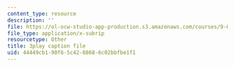 ```yaml
---
content_type: resource
description: ''
file: https://ol-ocw-studio-app-production.s3.amazonaws.com/courses/9-00sc-introduction-to-psychology-fall-2011/44449cb190f65c4288686c02bbfbe1f1_SXzdOK_J-xE.vtt
file_type: application/x-subrip
resourcetype: Other
title: 3play caption file
uid: 44449cb1-90f6-5c42-8868-6c02bbfbe1f1
---
```

